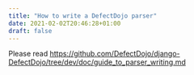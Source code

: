 ```yaml
---
title: "How to write a DefectDojo parser"
date: 2021-02-02T20:46:28+01:00
draft: false
---
```



Please read
<https://github.com/DefectDojo/django-DefectDojo/tree/dev/doc/guide_to_parser_writing.md>
